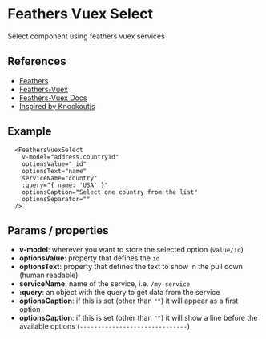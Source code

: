 # Feathers Vuex Select

Select component using feathers vuex services

## References

- [Feathers](https://feathersjs.com/)
- [Feathers-Vuex](https://github.com/feathers-plus/feathers-vuex)
- [Feathers-Vuex Docs](https://feathers-plus.github.io/v1/feathers-vuex/index.html)
- [Inspired by Knockoutjs](https://knockoutjs.com/documentation/options-binding.html)

## Example

```
  <FeathersVuexSelect
    v-model="address.countryId"
    optionsValue="_id"
    optionsText="name"
    serviceName="country"
    :query="{ name: 'USA' }"
    optionsCaption="Select one country from the list"
    optionsSeparator=""
  />
```

## Params / properties
- **v-model**: wherever you want to store the selected option (`value/id`)
- **optionsValue**: property that defines the `id`
- **optionsText**: property that defines the text to show in the pull down (human readable)
- **serviceName**: name of the service, i.e. `/my-service`
- **:query**: an object with the query to get data from the service
- **optionsCaption**: if this is set (other than `""`) it will appear as a first option
- **optionsCaption**: if this is set (other than `""`) it will show a line before the available options (`------------------------------`)

